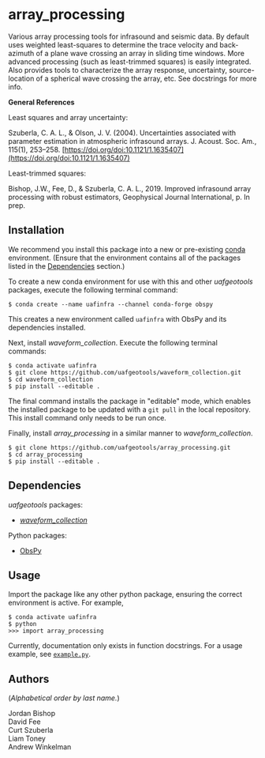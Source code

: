 array_processing
================

Various array processing tools for infrasound and seismic data. By default uses
weighted least-squares to determine the trace velocity and back-azimuth of a
plane wave crossing an array in sliding time windows. More advanced processing 
(such as least-trimmed squares) is easily integrated. Also provides tools to 
characterize the array response, uncertainty, source-location of a spherical 
wave crossing the array, etc. See docstrings for more info.

**General References**

Least squares and array uncertainty:

Szuberla, C. A. L., & Olson, J. V. (2004). Uncertainties associated with
parameter estimation in atmospheric infrasound arrays. J. Acoust. Soc. Am.,
115(1), 253–258.
[https://doi.org/doi:10.1121/1.1635407](https://doi.org/doi:10.1121/1.1635407)

Least-trimmed squares:

Bishop, J.W., Fee, D., & Szuberla, C. A. L., 2019. Improved infrasound array
processing with robust estimators, Geophysical Journal International, p. In prep.

Installation
------------

We recommend you install this package into a new or pre-existing
[conda](https://docs.conda.io/projects/conda/en/latest/index.html) environment.
(Ensure that the environment contains all of the packages listed in the
[Dependencies](#dependencies) section.)

To create a new conda environment for use with this and other _uafgeotools_
packages, execute the following terminal command:
```
$ conda create --name uafinfra --channel conda-forge obspy
```
This creates a new environment called `uafinfra` with ObsPy and its dependencies
installed.

Next, install _waveform_collection_. Execute the following terminal commands:
```
$ conda activate uafinfra
$ git clone https://github.com/uafgeotools/waveform_collection.git
$ cd waveform_collection
$ pip install --editable .
```
The final command installs the package in "editable" mode, which enables the 
installed package to be updated with a `git pull` in the local repository. This
install command only needs to be run once.

Finally, install _array_processing_ in a similar manner to _waveform_collection_.
```
$ git clone https://github.com/uafgeotools/array_processing.git
$ cd array_processing
$ pip install --editable .
```

Dependencies
------------

_uafgeotools_ packages:

* [_waveform_collection_](https://github.com/uafgeotools/waveform_collection)

Python packages:

* [ObsPy](http://docs.obspy.org/)

Usage
-----

Import the package like any other python package, ensuring the correct environment
is active. For example,
```
$ conda activate uafinfra
$ python
>>> import array_processing
```
Currently, documentation only exists in function docstrings. For a
usage example, see
[`example.py`](https://github.com/uafgeotools/array_processing/blob/master/example.py).

Authors
-------

(_Alphabetical order by last name._)

Jordan Bishop<br>
David Fee<br>
Curt Szuberla<br>
Liam Toney<br>
Andrew Winkelman
